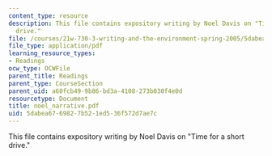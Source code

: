 ```yaml
---
content_type: resource
description: This file contains expository writing by Noel Davis on "Time for a short
  drive."
file: /courses/21w-730-3-writing-and-the-environment-spring-2005/5dabea6769827b521ed536f572d7ae7c_noel_narrative.pdf
file_type: application/pdf
learning_resource_types:
- Readings
ocw_type: OCWFile
parent_title: Readings
parent_type: CourseSection
parent_uid: a60fcb49-9b86-bd3a-4108-273b030f4e0d
resourcetype: Document
title: noel_narrative.pdf
uid: 5dabea67-6982-7b52-1ed5-36f572d7ae7c
---
```

This file contains expository writing by Noel Davis on "Time for a short drive."

